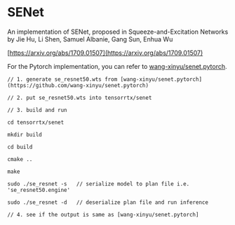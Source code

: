# SENet

An implementation of SENet, proposed in Squeeze-and-Excitation Networks by Jie Hu, Li Shen, Samuel Albanie, Gang Sun, Enhua Wu

[https://arxiv.org/abs/1709.01507](https://arxiv.org/abs/1709.01507)

For the Pytorch implementation, you can refer to [wang-xinyu/senet.pytorch](https://github.com/wang-xinyu/senet.pytorch).


```
// 1. generate se_resnet50.wts from [wang-xinyu/senet.pytorch](https://github.com/wang-xinyu/senet.pytorch)

// 2. put se_resnet50.wts into tensorrtx/senet

// 3. build and run

cd tensorrtx/senet

mkdir build

cd build

cmake ..

make

sudo ./se_resnet -s   // serialize model to plan file i.e. 'se_resnet50.engine'

sudo ./se_resnet -d   // deserialize plan file and run inference

// 4. see if the output is same as [wang-xinyu/senet.pytorch]
```

